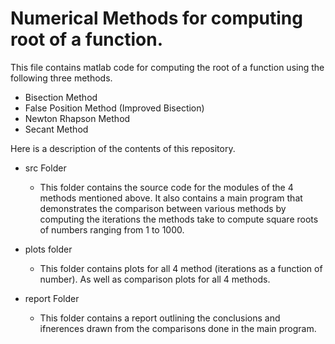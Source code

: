 Numerical Methods for computing root of a function.
===================================================

This file contains matlab code for computing the root of a function using the following three methods.

* Bisection Method
* False Position Method (Improved Bisection)
* Newton Rhapson Method
* Secant Method

Here is a description of the contents of this repository.

* src Folder
  - This folder contains the source code for the modules of the 4 methods mentioned above. It also contains a main program that demonstrates the comparison between various methods by computing the iterations the methods take to compute square roots of numbers ranging from 1 to 1000. 

* plots folder
  - This folder contains plots for all 4 method (iterations as a function of number). As well as comparison plots for all 4 methods.

* report Folder
  - This folder contains a report outlining the conclusions and ifnerences drawn from the comparisons done in the main program.
